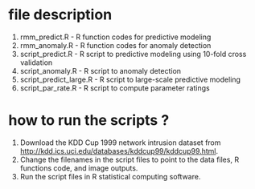# file description
1. rmm_predict.R - R function codes for predictive modeling 
2. rmm_anomaly.R - R function codes for anomaly detection
3. script_predict.R - R script to predictive modeling using 10-fold cross validation
4. script_anomaly.R - R script to anomaly detection 
5. script_predict_large.R - R script to large-scale predictive modeling
6. script_par_rate.R - R script to compute parameter ratings

# how to run the scripts ?
1. Download the KDD Cup 1999 network intrusion dataset from http://kdd.ics.uci.edu/databases/kddcup99/kddcup99.html.
2. Change the filenames in the script files to point to the data files, R functions code, and image outputs.
3. Run the script files in R statistical computing software.

